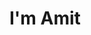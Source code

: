 # I'm Amit


<!--
**amit-talentica/amit-talentica** is a ✨ _special_ ✨ repository because its `README.md` (this file) appears on your GitHub profile.

Here are some ideas to get you started:

- 🔭 I’m currently working as a Backend Developer.
- 📫 You can connect me on Linkedin @https://www.linkedin.com/in/amit-kumar-manjhi-611a24104/ or on twitter @https://twitter.com/akm_nitrkl
- ⚡ Fun fact: Trusting on code more than people.

